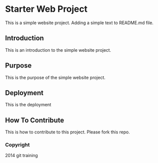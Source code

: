 # Starter Web Project

This is a simple website project. Adding a simple text to README.md file.

## Introduction

This is an introduction to the simple website project.

## Purpose

This is the purpose of the simple website project.

## Deployment

This is the deployment

## How To Contribute

This is how to contribute to this project. Please fork this repo.

### Copyright

2014 git training